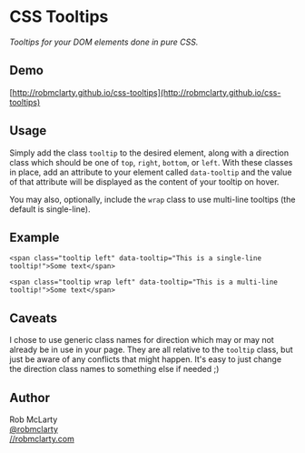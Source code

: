 # CSS Tooltips

*Tooltips for your DOM elements done in pure CSS.*

## Demo

[http://robmclarty.github.io/css-tooltips](http://robmclarty.github.io/css-tooltips)

## Usage

Simply add the class `tooltip` to the desired element, along with a direction class
which should be one of `top`, `right`, `bottom`, or `left`. With these classes in
place, add an attribute to your element called `data-tooltip` and the value of that
attribute will be displayed as the content of your tooltip on hover.

You may also, optionally, include the `wrap` class to use multi-line tooltips (the
default is single-line).

## Example

````
<span class="tooltip left" data-tooltip="This is a single-line tooltip!">Some text</span>

<span class="tooltip wrap left" data-tooltip="This is a multi-line tooltip!">Some text</span>
````

## Caveats

I chose to use generic class names for direction which may or may not already be
in use in your page. They are all relative to the `tooltip` class, but just be 
aware of any conflicts that might happen. It's easy to just change the direction 
class names to something else if needed ;)

## Author

Rob McLarty  
[@robmclarty](http://twitter.com/robmclarty)  
[//robmclarty.com](http://robmclarty.com)
